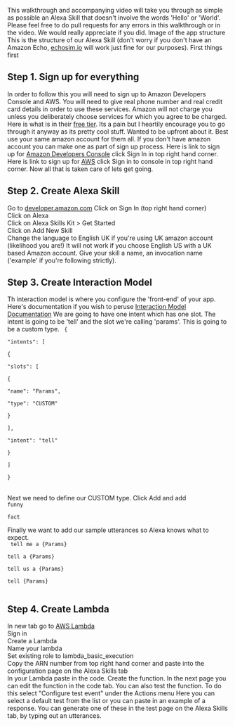 This walkthrough and accompanying video will take you through as simple as possible an Alexa Skill that doesn't involve the words 'Hello' or 'World'.
Please feel free to do pull requests for any errors in this walkthrough or in the video. We would really appreciate if you did.
Image of the app structure
This is the structure of our Alexa Skill (don't worry if you don't have an Amazon Echo, [echosim.io](www.echosim.io) will work just fine for our purposes).
First things first
## Step 1. Sign up for everything
In order to follow this you will need to sign up to Amazon Developers Console and AWS. You will need to give real phone number and real credit card details in order to use these services. Amazon will not charge you unless you deliberately choose services for which you agree to be charged. Here is what is in their [free tier](https://aws.amazon.com/free/). Its a pain but I heartily encourage you to go through it anyway as its pretty cool stuff. Wanted to be upfront about it. Best use your same amazon account for them all. If you don't have amazon account you can make one as part of sign up process.
Here is link to sign up for [Amazon Developers Console](https://developer.amazon.com/) click Sign In in top right hand corner.
Here is link to sign up for [AWS](https://aws.amazon.com/console/) click Sign in to console in top right hand corner.
Now all that is taken care of lets get going.
## Step 2. Create Alexa Skill  
Go to [developer.amazon.com](www.developer.amazon.com)
Click on Sign In (top right hand corner)  
  Click on Alexa  
  Click on Alexa Skills Kit > Get Started  
  Click on Add New Skill  
  Change the language to English UK if you're using UK amazon account (likelihood you are!) It will not work if you choose English US with a UK based Amazon account.
  Give your skill a name, an invocation name ('example' if you're following strictly).
## Step 3. Create Interaction Model
  Th  interaction model is where you configure the 'front-end' of your app. Here's documentation if you wish to peruse [Interaction Model Documentation](https://developer.amazon.com/public/solutions/alexa/alexa-skills-kit/docs/alexa-skills-kit-interaction-model-reference)
  We are going to have one intent which has one slot. The intent is going to be 'tell' and the slot we're calling 'params'. This is going to be a custom type.
  <code>
{  
  "intents": [  
  {  
    "slots": [  
    {  
      "name": "Params",  
        "type": "CUSTOM"  
    }  
    ],  
    "intent": "tell"  
  }  
  ]  
}  
</code>  
Next we need to define our CUSTOM type. Click Add and add
<code>
funny  
fact  
</code>
Finally we want to add our sample utterances so Alexa knows what to expect.  
<code>
tell me a {Params}  
tell a {Params}  
tell us a {Params}  
tell {Params}  
</code>
## Step 4. Create Lambda  
In new tab go to
[AWS Lambda](https://aws.amazon.com/lambda/)  
Sign in    
Create a Lambda    
Name your lambda  
Set existing role to lambda_basic_execution  
Copy the ARN number from top right hand corner and paste into the configuration page on the Alexa Skills tab    
In your Lambda paste in the code.
Create the function.
In the next page you can edit the function in the code tab.
You can also test the function. To do this select "Configure test event" under the Actions menu
Here you can select a default test from the list or you can paste in an example of a response.
You can generate one of these in the test page on the Alexa Skills tab, by typing out an utterances.
